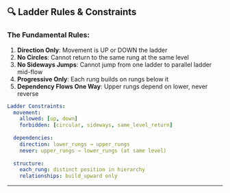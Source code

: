 ## 🔍 Ladder Rules & Constraints

### The Fundamental Rules:

1. **Direction Only**: Movement is UP or DOWN the ladder
2. **No Circles**: Cannot return to the same rung at the same level
3. **No Sideways Jumps**: Cannot jump from one ladder to parallel ladder mid-flow
4. **Progressive Only**: Each rung builds on rungs below it
5. **Dependency Flows One Way**: Upper rungs depend on lower, never reverse

```yaml
Ladder Constraints:
  movement:
    allowed: [up, down]
    forbidden: [circular, sideways, same_level_return]
  
  dependencies:
    direction: lower_rungs → upper_rungs
    never: upper_rungs → lower_rungs (at same level)
  
  structure:
    each_rung: distinct position in hierarchy
    relationships: build_upward only
```

---

